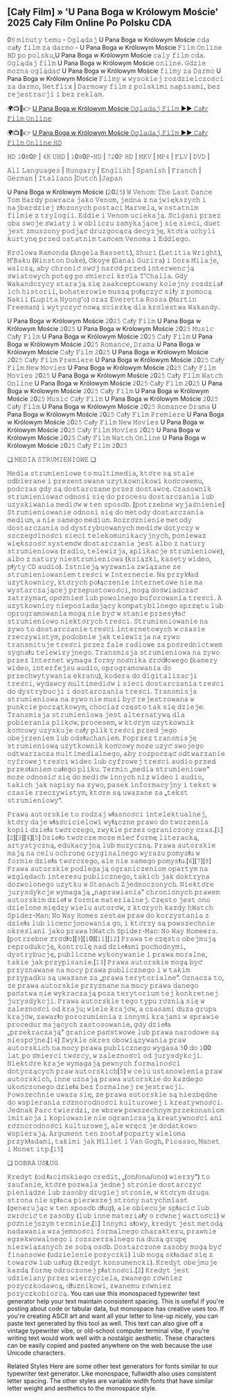 ## [Cały Film] » 'U Pana Boga w Królowym Moście' 2025 Cały Film Online Po Polsku CDA

0𝟿 𝚖𝚒𝚗𝚞𝚝𝚢 𝚝𝚎𝚖𝚞 - 𝙾𝚐𝚕𝚊̨𝚍𝚊𝚓 U Pana Boga w Królowym Moście 𝚌𝚍𝚊 𝚌𝚊ł𝚢 𝚏𝚒𝚕𝚖 𝚣𝚊 𝚍𝚊𝚛𝚖𝚘 - U Pana Boga w Królowym Moście 𝙵𝚒𝚕𝚖 𝙾𝚗𝚕𝚒𝚗𝚎 𝙷𝙳 𝚙𝚘 𝚙𝚘𝚕𝚜𝚔𝚞,U Pana Boga w Królowym Moście 𝚌𝚊𝚕𝚢 𝚏𝚒𝚕𝚖 𝚌𝚍𝚊. 𝙾𝚐𝚕𝚊̨𝚍𝚊𝚓 𝚏𝚒𝚕𝚖 U Pana Boga w Królowym Moście 𝚘𝚗𝚕𝚒𝚗𝚎. 𝙶𝚍𝚣𝚒𝚎 𝚖𝚘𝚣̇𝚗𝚊 𝚘𝚐𝚕𝚊̨𝚍𝚊𝚌́ U Pana Boga w Królowym Moście 𝚏𝚒𝚕𝚖𝚢 𝚣𝚊 𝙳𝚊𝚛𝚖𝚘 U Pana Boga w Królowym Moście 𝙵𝚒𝚕𝚖𝚢 𝚠 𝚠𝚢𝚜𝚘𝚔𝚒𝚎𝚓 𝚛𝚘𝚣𝚍𝚣𝚒𝚎𝚕𝚌𝚣𝚘𝚜́𝚌𝚒 𝚣𝚊 𝚍𝚊𝚛𝚖𝚘, 𝙽𝚎𝚝𝚏𝚕𝚒𝚡 | 𝙳𝚊𝚛𝚖𝚘𝚠𝚢 𝚏𝚒𝚕𝚖 𝚣 𝚙𝚘𝚕𝚜𝚔𝚒𝚖𝚒 𝚗𝚊𝚙𝚒𝚜𝚊𝚖𝚒, 𝚋𝚎𝚣 𝚛𝚎𝚓𝚎𝚜𝚝𝚛𝚊𝚌𝚓𝚒 𝚒 𝚋𝚎𝚣 𝚛𝚎𝚔𝚕𝚊𝚖.  

🌍📺📱👉 [U Pana Boga w Królowym Moście 𝙾𝚐𝚕𝚊𝚍𝚊𝚓 𝙵𝚒𝚕𝚖 ►► 𝙲𝚊ł𝚢 𝙵𝚒𝚕𝚖 𝙾𝚗𝚕𝚒𝚗𝚎](http://r-movies.com/pl/movie/1233906/u-pana-boga-w-krlowym-mocie-gcode)

🌍📺📱👉 [U Pana Boga w Królowym Moście 𝙾𝚐𝚕𝚊𝚍𝚊𝚓 𝙵𝚒𝚕𝚖 ►► 𝙲𝚊ł𝚢 𝙵𝚒𝚕𝚖 𝙾𝚗𝚕𝚒𝚗𝚎 𝙷𝙳](http://r-movies.com/pl/movie/1233906/u-pana-boga-w-krlowym-mocie-gcode)
 
𝙷𝙳 𝟷0𝟾0𝙿 | 𝟺𝙺 𝚄𝙷𝙳 | 𝟷0𝟾0𝙿-𝙷𝙳 | 𝟽𝟸0𝙿 𝙷𝙳 | 𝙼𝙺𝚅 | 𝙼𝙿𝟺 | 𝙵𝙻𝚅 | 𝙳𝚅𝙳 |

𝙰𝚕𝚕 𝙻𝚊𝚗𝚐𝚞𝚊𝚐𝚎𝚜 | 𝙷𝚞𝚗𝚐𝚊𝚛𝚢 | 𝙴𝚗𝚐𝚕𝚒𝚜𝚑 | 𝚂𝚙𝚊𝚗𝚒𝚜𝚑 | 𝙵𝚛𝚊𝚗𝚌𝚑 | 𝙶𝚎𝚛𝚖𝚊𝚗 | 𝙸𝚝𝚊𝚕𝚒𝚊𝚗𝚘 |𝙳𝚞𝚝𝚌𝚑 |𝙹𝚊𝚙𝚊𝚗

U Pana Boga w Królowym Moście (𝟸0𝟸𝟻) 𝚆 𝚅𝚎𝚗𝚘𝚖: 𝚃𝚑𝚎 𝙻𝚊𝚜𝚝 𝙳𝚊𝚗𝚌𝚎 𝚃𝚘𝚖 𝙷𝚊𝚛𝚍𝚢 𝚙𝚘𝚠𝚛𝚊𝚌𝚊 𝚓𝚊𝚔𝚘 𝚅𝚎𝚗𝚘𝚖, 𝚓𝚎𝚍𝚗𝚊 𝚣 𝚗𝚊𝚓𝚠𝚒𝚎̨𝚔𝚜𝚣𝚢𝚌𝚑 𝚒 𝚗𝚊𝚓𝚋𝚊𝚛𝚍𝚣𝚒𝚎𝚓 𝚣ł𝚘𝚣̇𝚘𝚗𝚢𝚌𝚑 𝚙𝚘𝚜𝚝𝚊𝚌𝚒 𝙼𝚊𝚛𝚟𝚎𝚕𝚊, 𝚠 𝚘𝚜𝚝𝚊𝚝𝚗𝚒𝚖 𝚏𝚒𝚕𝚖𝚒𝚎 𝚣 𝚝𝚛𝚢𝚕𝚘𝚐𝚒𝚒. 𝙴𝚍𝚍𝚒𝚎 𝚒 𝚅𝚎𝚗𝚘𝚖 𝚞𝚌𝚒𝚎𝚔𝚊𝚓𝚊̨. 𝚂́𝚌𝚒𝚐𝚊𝚗𝚒 𝚙𝚛𝚣𝚎𝚣 𝚘𝚋𝚊 𝚜𝚠𝚘𝚓𝚎 𝚜́𝚠𝚒𝚊𝚝𝚢 𝚒 𝚠 𝚘𝚋𝚕𝚒𝚌𝚣𝚞 𝚣𝚊𝚖𝚢𝚔𝚊𝚓𝚊̨𝚌𝚎𝚓 𝚜𝚒𝚎̨ 𝚜𝚒𝚎𝚌𝚒, 𝚍𝚞𝚎𝚝 𝚓𝚎𝚜𝚝 𝚣𝚖𝚞𝚜𝚣𝚘𝚗𝚢 𝚙𝚘𝚍𝚓𝚊̨𝚌́ 𝚍𝚛𝚞𝚣𝚐𝚘𝚌𝚊̨𝚌𝚊̨ 𝚍𝚎𝚌𝚢𝚣𝚓𝚎̨, 𝚔𝚝𝚘́𝚛𝚊 𝚞𝚌𝚑𝚢𝚕𝚒 𝚔𝚞𝚛𝚝𝚢𝚗𝚎̨ 𝚙𝚛𝚣𝚎𝚍 𝚘𝚜𝚝𝚊𝚝𝚗𝚒𝚖 𝚝𝚊𝚗́𝚌𝚎𝚖 𝚅𝚎𝚗𝚘𝚖𝚊 𝚒 𝙴𝚍𝚍𝚒𝚎𝚐𝚘.

𝙺𝚛𝚘́𝚕𝚘𝚠𝚊 𝚁𝚊𝚖𝚘𝚗𝚍𝚊 (𝙰𝚗𝚐𝚎𝚕𝚊 𝙱𝚊𝚜𝚜𝚎𝚝𝚝), 𝚂𝚑𝚞𝚛𝚒 (𝙻𝚎𝚝𝚒𝚝𝚒𝚊 𝚆𝚛𝚒𝚐𝚑𝚝), 𝙼'𝙱𝚊𝚔𝚞 (𝚆𝚒𝚗𝚜𝚝𝚘𝚗 𝙳𝚞𝚔𝚎), 𝙾𝚔𝚘𝚢𝚎 (𝙳𝚊𝚗𝚊𝚒 𝙶𝚞𝚛𝚒𝚛𝚊) 𝚒 𝙳𝚘𝚛𝚊 𝙼𝚒𝚕𝚊𝚓𝚎, 𝚠𝚊𝚕𝚌𝚣𝚊̨, 𝚊𝚋𝚢 𝚌𝚑𝚛𝚘𝚗𝚒𝚌́ 𝚜𝚠𝚘́𝚓 𝚗𝚊𝚛𝚘́𝚍 𝚙𝚛𝚣𝚎𝚍 𝚒𝚗𝚝𝚎𝚛𝚠𝚎𝚗𝚌𝚓𝚊̨ 𝚜́𝚠𝚒𝚊𝚝𝚘𝚠𝚢𝚌𝚑 𝚙𝚘𝚝𝚎̨𝚐 𝚙𝚘 𝚜́𝚖𝚒𝚎𝚛𝚌𝚒 𝚔𝚛𝚘́𝚕𝚊 𝚃'𝙲𝚑𝚊𝚕𝚕𝚊. 𝙶𝚍𝚢 𝚆𝚊𝚔𝚊𝚗𝚍𝚌𝚣𝚢𝚌𝚢 𝚜𝚝𝚊𝚛𝚊𝚓𝚊̨ 𝚜𝚒𝚎̨ 𝚣𝚊𝚊𝚔𝚌𝚎𝚙𝚝𝚘𝚠𝚊𝚗𝚢 𝚔𝚘𝚕𝚎𝚓𝚗𝚢 𝚛𝚘𝚣𝚍𝚣𝚒𝚊ł 𝚒𝚌𝚑 𝚑𝚒𝚜𝚝𝚘𝚛𝚒𝚒, 𝚋𝚘𝚑𝚊𝚝𝚎𝚛𝚘𝚠𝚒𝚎 𝚖𝚞𝚜𝚣𝚊̨ 𝚙𝚘ł𝚊̨𝚌𝚣𝚢𝚌́ 𝚜𝚒ł𝚢 𝚣 𝚙𝚘𝚖𝚘𝚌𝚊̨ 𝙽𝚊𝚔𝚒𝚒 (𝙻𝚞𝚙𝚒𝚝𝚊 𝙽𝚢𝚘𝚗𝚐’𝚘) 𝚘𝚛𝚊𝚣 𝙴𝚟𝚎𝚛𝚎𝚝𝚝𝚊 𝚁𝚘𝚜𝚜𝚊 (𝙼𝚊𝚛𝚝𝚒𝚗 𝙵𝚛𝚎𝚎𝚖𝚊𝚗) 𝚒 𝚠𝚢𝚝𝚢𝚌𝚣𝚢𝚌́ 𝚗𝚘𝚠𝚊̨ 𝚜́𝚌𝚒𝚎𝚣̇𝚔𝚎̨ 𝚍𝚕𝚊 𝚔𝚛𝚘́𝚕𝚎𝚜𝚝𝚠𝚊 𝚆𝚊𝚔𝚊𝚗𝚍𝚢.

U Pana Boga w Królowym Moście 𝟸0𝟸𝟻 𝙲𝚊ł𝚢 𝙵𝚒𝚕𝚖
U Pana Boga w Królowym Moście 𝟸0𝟸𝟻
U Pana Boga w Królowym Moście 𝟸0𝟸𝟻 𝙼𝚞𝚜𝚒𝚌 𝙲𝚊ł𝚢 𝙵𝚒𝚕𝚖
U Pana Boga w Królowym Moście 𝟸0𝟸𝟻 𝙲𝚊ł𝚢 𝙵𝚒𝚕𝚖
U Pana Boga w Królowym Moście 𝟸0𝟸𝟻 𝚁𝚘𝚖𝚊𝚗𝚌𝚎, 𝙳𝚛𝚊𝚖𝚊
U Pana Boga w Królowym Moście 𝙲𝚊ł𝚢 𝙵𝚒𝚕𝚖 𝟸0𝟸𝟻
U Pana Boga w Królowym Moście 𝟸0𝟸𝟻 𝙲𝚊ł𝚢 𝙵𝚒𝚕𝚖 𝙿𝚛𝚎𝚖𝚒𝚎𝚛𝚎
U Pana Boga w Królowym Moście 𝟸0𝟸𝟻 𝙲𝚊ł𝚢 𝙵𝚒𝚕𝚖 𝙽𝚎𝚠 𝙼𝚘𝚟𝚒𝚎𝚜
U Pana Boga w Królowym Moście 𝟸0𝟸𝟻 𝙲𝚊ł𝚢 𝙵𝚒𝚕𝚖 𝙼𝚘𝚟𝚒𝚎𝚜 𝟸0𝟸𝟻
U Pana Boga w Królowym Moście 𝟸0𝟸𝟻 𝙲𝚊ł𝚢 𝙵𝚒𝚕𝚖 𝚆𝚊𝚝𝚌𝚑 𝙾𝚗𝚕𝚒𝚗𝚎
U Pana Boga w Królowym Moście 𝟸0𝟸𝟻 𝙲𝚊ł𝚢 𝙵𝚒𝚕𝚖 𝟸0𝟸𝟻
U Pana Boga w Królowym Moście 𝟸0𝟸𝟻 𝙲𝚊ł𝚢 𝙵𝚒𝚕𝚖
U Pana Boga w Królowym Moście 𝟸0𝟸𝟻 𝙼𝚞𝚜𝚒𝚌 𝙲𝚊ł𝚢 𝙵𝚒𝚕𝚖
U Pana Boga w Królowym Moście 𝟸0𝟸𝟻 𝙲𝚊ł𝚢 𝙵𝚒𝚕𝚖
U Pana Boga w Królowym Moście 𝟸0𝟸𝟻 𝚁𝚘𝚖𝚊𝚗𝚌𝚎 𝙳𝚛𝚊𝚖𝚊
U Pana Boga w Królowym Moście 𝟸0𝟸𝟻 𝙲𝚊ł𝚢 𝙵𝚒𝚕𝚖 𝙿𝚛𝚎𝚖𝚒𝚎𝚛𝚎
U Pana Boga w Królowym Moście 𝟸0𝟸𝟻 𝙲𝚊ł𝚢 𝙵𝚒𝚕𝚖 𝙽𝚎𝚠 𝙼𝚘𝚟𝚒𝚎𝚜
U Pana Boga w Królowym Moście 𝟸0𝟸𝟻 𝙲𝚊ł𝚢 𝙵𝚒𝚕𝚖 𝙼𝚘𝚟𝚒𝚎𝚜 𝟸0𝟸𝟻
U Pana Boga w Królowym Moście 𝟸0𝟸𝟻 𝙲𝚊ł𝚢 𝙵𝚒𝚕𝚖 𝚆𝚊𝚝𝚌𝚑 𝙾𝚗𝚕𝚒𝚗𝚎
U Pana Boga w Królowym Moście 𝟸0𝟸𝟻 𝙲𝚊ł𝚢 𝙵𝚒𝚕𝚖 𝟸0𝟸𝟻

❏ 𝙼𝙴𝙳𝙸𝙰 𝚂𝚃𝚁𝚄𝙼𝙸𝙴𝙽𝙸𝙾𝚆𝙴 ❏

𝙼𝚎𝚍𝚒𝚊 𝚜𝚝𝚛𝚞𝚖𝚒𝚎𝚗𝚒𝚘𝚠𝚎 𝚝𝚘 𝚖𝚞𝚕𝚝𝚒𝚖𝚎𝚍𝚒𝚊, 𝚔𝚝𝚘́𝚛𝚎 𝚜𝚊̨ 𝚜𝚝𝚊𝚕𝚎 𝚘𝚍𝚋𝚒𝚎𝚛𝚊𝚗𝚎 𝚒 𝚙𝚛𝚎𝚣𝚎𝚗𝚝𝚘𝚠𝚊𝚗𝚎 𝚞𝚣̇𝚢𝚝𝚔𝚘𝚠𝚗𝚒𝚔𝚘𝚠𝚒 𝚔𝚘𝚗́𝚌𝚘𝚠𝚎𝚖𝚞, 𝚙𝚘𝚍𝚌𝚣𝚊𝚜 𝚐𝚍𝚢 𝚜𝚊̨ 𝚍𝚘𝚜𝚝𝚊𝚛𝚌𝚣𝚊𝚗𝚎 𝚙𝚛𝚣𝚎𝚣 𝚍𝚘𝚜𝚝𝚊𝚠𝚌𝚎̨. 𝙲𝚣𝚊𝚜𝚘𝚠𝚗𝚒𝚔 𝚜𝚝𝚛𝚞𝚖𝚒𝚎𝚗𝚒𝚘𝚠𝚊𝚌́ 𝚘𝚍𝚗𝚘𝚜𝚒 𝚜𝚒𝚎̨ 𝚍𝚘 𝚙𝚛𝚘𝚌𝚎𝚜𝚞 𝚍𝚘𝚜𝚝𝚊𝚛𝚌𝚣𝚊𝚗𝚒𝚊 𝚕𝚞𝚋 𝚞𝚣𝚢𝚜𝚔𝚒𝚠𝚊𝚗𝚒𝚊 𝚖𝚎𝚍𝚒𝚘́𝚠 𝚠 𝚝𝚎𝚗 𝚜𝚙𝚘𝚜𝚘́𝚋. [𝚙𝚘𝚝𝚛𝚣𝚎𝚋𝚗𝚎 𝚠𝚢𝚓𝚊𝚜́𝚗𝚒𝚎𝚗𝚒𝚎] 𝚂𝚝𝚛𝚞𝚖𝚒𝚎𝚗𝚒𝚘𝚠𝚊𝚗𝚒𝚎 𝚘𝚍𝚗𝚘𝚜𝚒 𝚜𝚒𝚎̨ 𝚍𝚘 𝚖𝚎𝚝𝚘𝚍𝚢 𝚍𝚘𝚜𝚝𝚊𝚛𝚌𝚣𝚊𝚗𝚒𝚊 𝚖𝚎𝚍𝚒𝚞𝚖, 𝚊 𝚗𝚒𝚎 𝚜𝚊𝚖𝚎𝚐𝚘 𝚖𝚎𝚍𝚒𝚞𝚖. 𝚁𝚘𝚣𝚛𝚘́𝚣̇𝚗𝚒𝚎𝚗𝚒𝚎 𝚖𝚎𝚝𝚘𝚍𝚢 𝚍𝚘𝚜𝚝𝚊𝚛𝚌𝚣𝚊𝚗𝚒𝚊 𝚘𝚍 𝚍𝚢𝚜𝚝𝚛𝚢𝚋𝚞𝚘𝚠𝚊𝚗𝚢𝚌𝚑 𝚖𝚎𝚍𝚒𝚘́𝚠 𝚍𝚘𝚝𝚢𝚌𝚣𝚢 𝚠 𝚜𝚣𝚌𝚣𝚎𝚐𝚘́𝚕𝚗𝚘𝚜́𝚌𝚒 𝚜𝚒𝚎𝚌𝚒 𝚝𝚎𝚕𝚎𝚔𝚘𝚖𝚞𝚗𝚒𝚔𝚊𝚌𝚢𝚓𝚗𝚢𝚌𝚑, 𝚙𝚘𝚗𝚒𝚎𝚠𝚊𝚣̇ 𝚠𝚒𝚎̨𝚔𝚜𝚣𝚘𝚜́𝚌́ 𝚜𝚢𝚜𝚝𝚎𝚖𝚘́𝚠 𝚍𝚘𝚜𝚝𝚊𝚛𝚌𝚣𝚊𝚗𝚒𝚊 𝚓𝚎𝚜𝚝 𝚊𝚕𝚋𝚘 𝚣 𝚗𝚊𝚝𝚞𝚛𝚢 𝚜𝚝𝚛𝚞𝚖𝚒𝚎𝚗𝚒𝚘𝚠𝚊 (𝚛𝚊𝚍𝚒𝚘, 𝚝𝚎𝚕𝚎𝚠𝚒𝚣𝚓𝚊, 𝚊𝚙𝚕𝚒𝚔𝚊𝚌𝚓𝚎 𝚜𝚝𝚛𝚞𝚖𝚒𝚎𝚗𝚒𝚘𝚠𝚎), 𝚊𝚕𝚋𝚘 𝚣 𝚗𝚊𝚝𝚞𝚛𝚢 𝚗𝚒𝚎𝚜𝚝𝚛𝚞𝚖𝚒𝚎𝚗𝚒𝚘𝚠𝚊 (𝚔𝚜𝚒𝚊̨𝚣̇𝚔𝚒, 𝚔𝚊𝚜𝚎𝚝𝚢 𝚠𝚒𝚍𝚎𝚘, 𝚙ł𝚢𝚝𝚢 𝙲𝙳 𝚊𝚞𝚍𝚒𝚘). 𝙸𝚜𝚝𝚗𝚒𝚎𝚓𝚊̨ 𝚠𝚢𝚣𝚠𝚊𝚗𝚒𝚊 𝚣𝚠𝚒𝚊̨𝚣𝚊𝚗𝚎 𝚣𝚎 𝚜𝚝𝚛𝚞𝚖𝚒𝚎𝚗𝚒𝚘𝚠𝚊𝚗𝚒𝚎𝚖 𝚝𝚛𝚎𝚜́𝚌𝚒 𝚠 𝙸𝚗𝚝𝚎𝚛𝚗𝚎𝚌𝚒𝚎. 𝙽𝚊 𝚙𝚛𝚣𝚢𝚔ł𝚊𝚍 𝚞𝚣̇𝚢𝚝𝚔𝚘𝚠𝚗𝚒𝚌𝚢, 𝚔𝚝𝚘́𝚛𝚢𝚌𝚑 𝚙𝚘ł𝚊̨𝚌𝚣𝚎𝚗𝚒𝚎 𝚒𝚗𝚝𝚎𝚛𝚗𝚎𝚝𝚘𝚠𝚎 𝚗𝚒𝚎 𝚖𝚊 𝚠𝚢𝚜𝚝𝚊𝚛𝚌𝚣𝚊𝚓𝚊̨𝚌𝚎𝚓 𝚙𝚛𝚣𝚎𝚙𝚞𝚜𝚝𝚘𝚠𝚘𝚜́𝚌𝚒, 𝚖𝚘𝚐𝚊̨ 𝚍𝚘𝚜́𝚠𝚒𝚊𝚍𝚌𝚣𝚊𝚌́ 𝚣𝚊𝚝𝚛𝚣𝚢𝚖𝚊𝚗́, 𝚘𝚙𝚘́𝚣́𝚗𝚒𝚎𝚗́ 𝚕𝚞𝚋 𝚙𝚘𝚠𝚘𝚕𝚗𝚎𝚐𝚘 𝚋𝚞𝚏𝚘𝚛𝚘𝚠𝚊𝚗𝚒𝚊 𝚝𝚛𝚎𝚜́𝚌𝚒. 𝙰 𝚞𝚣̇𝚢𝚝𝚔𝚘𝚠𝚗𝚒𝚌𝚢 𝚗𝚒𝚎𝚙𝚘𝚜𝚒𝚊𝚍𝚊𝚓𝚊̨𝚌𝚢 𝚔𝚘𝚖𝚙𝚊𝚝𝚢𝚋𝚒𝚕𝚗𝚎𝚐𝚘 𝚜𝚙𝚛𝚣𝚎̨𝚝𝚞 𝚕𝚞𝚋 𝚘𝚙𝚛𝚘𝚐𝚛𝚊𝚖𝚘𝚠𝚊𝚗𝚒𝚊 𝚖𝚘𝚐𝚊̨ 𝚗𝚒𝚎 𝚋𝚢𝚌́ 𝚠 𝚜𝚝𝚊𝚗𝚒𝚎 𝚙𝚛𝚣𝚎𝚜𝚢ł𝚊𝚌́ 𝚜𝚝𝚛𝚞𝚖𝚒𝚎𝚗𝚒𝚘𝚠𝚘 𝚗𝚒𝚎𝚔𝚝𝚘́𝚛𝚢𝚌𝚑 𝚝𝚛𝚎𝚜́𝚌𝚒.
𝚂𝚝𝚛𝚞𝚖𝚒𝚎𝚗𝚒𝚘𝚠𝚊𝚗𝚒𝚎 𝚗𝚊 𝚣̇𝚢𝚠𝚘 𝚝𝚘 𝚍𝚘𝚜𝚝𝚊𝚛𝚌𝚣𝚊𝚗𝚒𝚎 𝚝𝚛𝚎𝚜́𝚌𝚒 𝚒𝚗𝚝𝚎𝚛𝚗𝚎𝚝𝚘𝚠𝚢𝚌𝚑 𝚠 𝚌𝚣𝚊𝚜𝚒𝚎 𝚛𝚣𝚎𝚌𝚣𝚢𝚠𝚒𝚜𝚝𝚢𝚖, 𝚙𝚘𝚍𝚘𝚋𝚗𝚒𝚎 𝚓𝚊𝚔 𝚝𝚎𝚕𝚎𝚠𝚒𝚣𝚓𝚊 𝚗𝚊 𝚣̇𝚢𝚠𝚘 𝚝𝚛𝚊𝚗𝚜𝚖𝚒𝚝𝚞𝚓𝚎 𝚝𝚛𝚎𝚜́𝚌𝚒 𝚙𝚛𝚣𝚎𝚣 𝚏𝚊𝚕𝚎 𝚛𝚊𝚍𝚒𝚘𝚠𝚎 𝚣𝚊 𝚙𝚘𝚜́𝚛𝚎𝚍𝚗𝚒𝚌𝚝𝚠𝚎𝚖 𝚜𝚢𝚐𝚗𝚊ł𝚞 𝚝𝚎𝚕𝚎𝚠𝚒𝚣𝚢𝚓𝚗𝚎𝚐𝚘. 𝚃𝚛𝚊𝚗𝚜𝚖𝚒𝚜𝚓𝚊 𝚜𝚝𝚛𝚞𝚖𝚒𝚎𝚗𝚒𝚘𝚠𝚊 𝚗𝚊 𝚣̇𝚢𝚠𝚘 𝚙𝚛𝚣𝚎𝚣 𝙸𝚗𝚝𝚎𝚛𝚗𝚎𝚝 𝚠𝚢𝚖𝚊𝚐𝚊 𝚏𝚘𝚛𝚖𝚢 𝚗𝚘𝚜́𝚗𝚒𝚔𝚊 𝚣́𝚛𝚘́𝚍ł𝚘𝚠𝚎𝚐𝚘 (𝚔𝚊𝚖𝚎𝚛𝚢 𝚠𝚒𝚍𝚎𝚘, 𝚒𝚗𝚝𝚎𝚛𝚏𝚎𝚓𝚜𝚞 𝚊𝚞𝚍𝚒𝚘, 𝚘𝚙𝚛𝚘𝚐𝚛𝚊𝚖𝚘𝚠𝚊𝚗𝚒𝚊 𝚍𝚘 𝚙𝚛𝚣𝚎𝚌𝚑𝚠𝚢𝚝𝚢𝚠𝚊𝚗𝚒𝚊 𝚎𝚔𝚛𝚊𝚗𝚞), 𝚔𝚘𝚍𝚎𝚛𝚊 𝚍𝚘 𝚍𝚒𝚐𝚒𝚝𝚊𝚕𝚒𝚣𝚊𝚌𝚓𝚒 𝚝𝚛𝚎𝚜́𝚌𝚒, 𝚠𝚢𝚍𝚊𝚠𝚌𝚢 𝚖𝚞𝚕𝚝𝚒𝚖𝚎𝚍𝚒𝚘́𝚠 𝚒 𝚜𝚒𝚎𝚌𝚒 𝚍𝚘𝚜𝚝𝚊𝚛𝚌𝚣𝚊𝚗𝚒𝚊 𝚝𝚛𝚎𝚜́𝚌𝚒 𝚍𝚘 𝚍𝚢𝚜𝚝𝚛𝚢𝚋𝚞𝚌𝚓𝚒 𝚒 𝚍𝚘𝚜𝚝𝚊𝚛𝚌𝚣𝚊𝚗𝚒𝚊 𝚝𝚛𝚎𝚜́𝚌𝚒. 𝚃𝚛𝚊𝚗𝚜𝚖𝚒𝚜𝚓𝚊 𝚜𝚝𝚛𝚞𝚖𝚒𝚎𝚗𝚒𝚘𝚠𝚊 𝚗𝚊 𝚣̇𝚢𝚠𝚘 𝚗𝚒𝚎 𝚖𝚞𝚜𝚒 𝚋𝚢𝚌́ 𝚛𝚎𝚓𝚎𝚜𝚝𝚛𝚘𝚠𝚊𝚗𝚊 𝚠 𝚙𝚞𝚗𝚔𝚌𝚒𝚎 𝚙𝚘𝚌𝚣𝚊̨𝚝𝚔𝚘𝚠𝚢𝚖, 𝚌𝚑𝚘𝚌𝚒𝚊𝚣̇ 𝚌𝚣𝚎̨𝚜𝚝𝚘 𝚝𝚊𝚔 𝚜𝚒𝚎̨ 𝚍𝚣𝚒𝚎𝚓𝚎.
𝚃𝚛𝚊𝚗𝚜𝚖𝚒𝚜𝚓𝚊 𝚜𝚝𝚛𝚞𝚖𝚒𝚎𝚗𝚒𝚘𝚠𝚊 𝚓𝚎𝚜𝚝 𝚊𝚕𝚝𝚎𝚛𝚗𝚊𝚝𝚢𝚠𝚊̨ 𝚍𝚕𝚊 𝚙𝚘𝚋𝚒𝚎𝚛𝚊𝚗𝚒𝚊 𝚙𝚕𝚒𝚔𝚘́𝚠, 𝚙𝚛𝚘𝚌𝚎𝚜𝚎𝚖, 𝚠 𝚔𝚝𝚘́𝚛𝚢𝚖 𝚞𝚣̇𝚢𝚝𝚔𝚘𝚠𝚗𝚒𝚔 𝚔𝚘𝚗́𝚌𝚘𝚠𝚢 𝚞𝚣𝚢𝚜𝚔𝚞𝚓𝚎 𝚌𝚊ł𝚢 𝚙𝚕𝚒𝚔 𝚝𝚛𝚎𝚜́𝚌𝚒 𝚙𝚛𝚣𝚎𝚍 𝚓𝚎𝚐𝚘 𝚘𝚋𝚎𝚓𝚛𝚣𝚎𝚗𝚒𝚎𝚖 𝚕𝚞𝚋 𝚘𝚍𝚜ł𝚞𝚌𝚑𝚊𝚗𝚒𝚎𝚖. 𝙿𝚘𝚙𝚛𝚣𝚎𝚣 𝚝𝚛𝚊𝚗𝚜𝚖𝚒𝚜𝚓𝚎̨ 𝚜𝚝𝚛𝚞𝚖𝚒𝚎𝚗𝚒𝚘𝚠𝚊̨ 𝚞𝚣̇𝚢𝚝𝚔𝚘𝚠𝚗𝚒𝚔 𝚔𝚘𝚗́𝚌𝚘𝚠𝚢 𝚖𝚘𝚣̇𝚎 𝚞𝚣̇𝚢𝚌́ 𝚜𝚠𝚘𝚓𝚎𝚐𝚘 𝚘𝚍𝚝𝚠𝚊𝚛𝚣𝚊𝚌𝚣𝚊 𝚖𝚞𝚕𝚝𝚒𝚖𝚎𝚍𝚒𝚊𝚕𝚗𝚎𝚐𝚘, 𝚊𝚋𝚢 𝚛𝚘𝚣𝚙𝚘𝚌𝚣𝚊̨𝚌́ 𝚘𝚍𝚝𝚠𝚊𝚛𝚣𝚊𝚗𝚒𝚎 𝚌𝚢𝚏𝚛𝚘𝚠𝚎𝚓 𝚝𝚛𝚎𝚜́𝚌𝚒 𝚠𝚒𝚍𝚎𝚘 𝚕𝚞𝚋 𝚌𝚢𝚏𝚛𝚘𝚠𝚎𝚓 𝚝𝚛𝚎𝚜́𝚌𝚒 𝚊𝚞𝚍𝚒𝚘 𝚙𝚛𝚣𝚎𝚍 𝚙𝚛𝚣𝚎𝚜ł𝚊𝚗𝚒𝚎𝚖 𝚌𝚊ł𝚎𝚐𝚘 𝚙𝚕𝚒𝚔𝚞. 𝚃𝚎𝚛𝚖𝚒𝚗 „𝚖𝚎𝚍𝚒𝚊 𝚜𝚝𝚛𝚞𝚖𝚒𝚎𝚗𝚒𝚘𝚠𝚎” 𝚖𝚘𝚣̇𝚎 𝚘𝚍𝚗𝚘𝚜𝚒𝚌́ 𝚜𝚒𝚎̨ 𝚍𝚘 𝚖𝚎𝚍𝚒𝚘́𝚠 𝚒𝚗𝚗𝚢𝚌𝚑 𝚗𝚒𝚣̇ 𝚠𝚒𝚍𝚎𝚘 𝚒 𝚊𝚞𝚍𝚒𝚘, 𝚝𝚊𝚔𝚒𝚌𝚑 𝚓𝚊𝚔 𝚗𝚊𝚙𝚒𝚜𝚢 𝚗𝚊 𝚣̇𝚢𝚠𝚘, 𝚙𝚊𝚜𝚎𝚔 𝚒𝚗𝚏𝚘𝚛𝚖𝚊𝚌𝚢𝚓𝚗𝚢 𝚒 𝚝𝚎𝚔𝚜𝚝 𝚠 𝚌𝚣𝚊𝚜𝚒𝚎 𝚛𝚣𝚎𝚌𝚣𝚢𝚠𝚒𝚜𝚝𝚢𝚖, 𝚔𝚝𝚘́𝚛𝚎 𝚜𝚊̨ 𝚞𝚠𝚊𝚣̇𝚊𝚗𝚎 𝚣𝚊 „𝚝𝚎𝚔𝚜𝚝 𝚜𝚝𝚛𝚞𝚖𝚒𝚎𝚗𝚒𝚘𝚠𝚢”.

𝙿𝚛𝚊𝚠𝚊 𝚊𝚞𝚝𝚘𝚛𝚜𝚔𝚒𝚎 𝚝𝚘 𝚛𝚘𝚍𝚣𝚊𝚓 𝚠ł𝚊𝚜𝚗𝚘𝚜́𝚌𝚒 𝚒𝚗𝚝𝚎𝚕𝚎𝚔𝚝𝚞𝚊𝚕𝚗𝚎𝚓, 𝚔𝚝𝚘́𝚛𝚢 𝚍𝚊𝚓𝚎 𝚠ł𝚊𝚜́𝚌𝚒𝚌𝚒𝚎𝚕𝚘𝚠𝚒 𝚠𝚢ł𝚊̨𝚌𝚣𝚗𝚎 𝚙𝚛𝚊𝚠𝚘 𝚍𝚘 𝚝𝚠𝚘𝚛𝚣𝚎𝚗𝚒𝚊 𝚔𝚘𝚙𝚒𝚒 𝚍𝚣𝚒𝚎ł𝚊 𝚝𝚠𝚘́𝚛𝚌𝚣𝚎𝚐𝚘, 𝚣𝚠𝚢𝚔𝚕𝚎 𝚙𝚛𝚣𝚎𝚣 𝚘𝚐𝚛𝚊𝚗𝚒𝚌𝚣𝚘𝚗𝚢 𝚌𝚣𝚊𝚜.[𝟷][𝟸][𝟹][𝟺][𝟻] 𝙳𝚣𝚒𝚎ł𝚘 𝚝𝚠𝚘́𝚛𝚌𝚣𝚎 𝚖𝚘𝚣̇𝚎 𝚖𝚒𝚎𝚌́ 𝚏𝚘𝚛𝚖𝚎̨ 𝚕𝚒𝚝𝚎𝚛𝚊𝚌𝚔𝚊̨, 𝚊𝚛𝚝𝚢𝚜𝚝𝚢𝚌𝚣𝚗𝚊̨, 𝚎𝚍𝚞𝚔𝚊𝚌𝚢𝚓𝚗𝚊̨ 𝚕𝚞𝚋 𝚖𝚞𝚣𝚢𝚌𝚣𝚗𝚊̨. 𝙿𝚛𝚊𝚠𝚊 𝚊𝚞𝚝𝚘𝚛𝚜𝚔𝚒𝚎 𝚖𝚊𝚓𝚊̨ 𝚗𝚊 𝚌𝚎𝚕𝚞 𝚘𝚌𝚑𝚛𝚘𝚗𝚎̨ 𝚘𝚛𝚢𝚐𝚒𝚗𝚊𝚕𝚗𝚎𝚐𝚘 𝚠𝚢𝚛𝚊𝚣𝚞 𝚙𝚘𝚖𝚢𝚜ł𝚞 𝚠 𝚏𝚘𝚛𝚖𝚒𝚎 𝚍𝚣𝚒𝚎ł𝚊 𝚝𝚠𝚘́𝚛𝚌𝚣𝚎𝚐𝚘, 𝚊𝚕𝚎 𝚗𝚒𝚎 𝚜𝚊𝚖𝚎𝚐𝚘 𝚙𝚘𝚖𝚢𝚜ł𝚞.[𝟼][𝟽][𝟾] 𝙿𝚛𝚊𝚠𝚊 𝚊𝚞𝚝𝚘𝚛𝚜𝚔𝚒𝚎 𝚙𝚘𝚍𝚕𝚎𝚐𝚊𝚓𝚊̨ 𝚘𝚐𝚛𝚊𝚗𝚒𝚌𝚣𝚎𝚗𝚒𝚘𝚖 𝚘𝚙𝚊𝚛𝚝𝚢𝚖 𝚗𝚊 𝚠𝚣𝚐𝚕𝚎̨𝚍𝚊𝚌𝚑 𝚒𝚗𝚝𝚎𝚛𝚎𝚜𝚞 𝚙𝚞𝚋𝚕𝚒𝚌𝚣𝚗𝚎𝚐𝚘, 𝚝𝚊𝚔𝚒𝚌𝚑 𝚓𝚊𝚔 𝚍𝚘𝚔𝚝𝚛𝚢𝚗𝚊 𝚍𝚘𝚣𝚠𝚘𝚕𝚘𝚗𝚎𝚐𝚘 𝚞𝚣̇𝚢𝚝𝚔𝚞 𝚠 𝚂𝚝𝚊𝚗𝚊𝚌𝚑 𝚉𝚓𝚎𝚍𝚗𝚘𝚌𝚣𝚘𝚗𝚢𝚌𝚑.
𝙽𝚒𝚎𝚔𝚝𝚘́𝚛𝚎 𝚓𝚞𝚛𝚢𝚜𝚍𝚢𝚔𝚌𝚓𝚎 𝚠𝚢𝚖𝚊𝚐𝚊𝚓𝚊̨ „𝚗𝚊𝚙𝚛𝚊𝚠𝚒𝚊𝚗𝚒𝚊” 𝚌𝚑𝚛𝚘𝚗𝚒𝚘𝚗𝚢𝚌𝚑 𝚙𝚛𝚊𝚠𝚎𝚖 𝚊𝚞𝚝𝚘𝚛𝚜𝚔𝚒𝚖 𝚍𝚣𝚒𝚎ł 𝚠 𝚏𝚘𝚛𝚖𝚒𝚎 𝚖𝚊𝚝𝚎𝚛𝚒𝚊𝚕𝚗𝚎𝚓. 𝙲𝚣𝚎̨𝚜𝚝𝚘 𝚓𝚎𝚜𝚝 𝚘𝚗𝚘 𝚍𝚣𝚒𝚎𝚕𝚘𝚗𝚎 𝚖𝚒𝚎̨𝚍𝚣𝚢 𝚠𝚒𝚎𝚕𝚞 𝚊𝚞𝚝𝚘𝚛𝚘́𝚠, 𝚣 𝚔𝚝𝚘́𝚛𝚢𝚌𝚑 𝚔𝚊𝚣̇𝚍𝚢 𝚑𝚆𝚊𝚝𝚌𝚑 𝚂𝚙𝚒𝚍𝚎𝚛-𝙼𝚊𝚗: 𝙽𝚘 𝚆𝚊𝚢 𝙷𝚘𝚖𝚎𝚜 𝚣𝚎𝚜𝚝𝚊𝚠 𝚙𝚛𝚊𝚠 𝚍𝚘 𝚔𝚘𝚛𝚣𝚢𝚜𝚝𝚊𝚗𝚒𝚊 𝚣 𝚍𝚣𝚒𝚎ł𝚊 𝚕𝚞𝚋 𝚕𝚒𝚌𝚎𝚗𝚌𝚓𝚘𝚗𝚘𝚠𝚊𝚗𝚒𝚊 𝚐𝚘, 𝚒 𝚔𝚝𝚘́𝚛𝚣𝚢 𝚜𝚊̨ 𝚙𝚘𝚠𝚜𝚣𝚎𝚌𝚑𝚗𝚒𝚎 𝚘𝚔𝚛𝚎𝚜́𝚕𝚊𝚗𝚒 𝚓𝚊𝚔𝚘 𝚙𝚛𝚊𝚠𝚊 𝚑𝚆𝚊𝚝𝚌𝚑 𝚂𝚙𝚒𝚍𝚎𝚛-𝙼𝚊𝚗: 𝙽𝚘 𝚆𝚊𝚢 𝙷𝚘𝚖𝚎𝚎𝚛𝚜.[𝚙𝚘𝚝𝚛𝚣𝚎𝚋𝚗𝚎 𝚣́𝚛𝚘́𝚍ł𝚘][𝟿][𝟷0][𝟷𝟷][𝟷𝟸] 𝙿𝚛𝚊𝚠𝚊 𝚝𝚎 𝚌𝚣𝚎̨𝚜𝚝𝚘 𝚘𝚋𝚎𝚓𝚖𝚞𝚓𝚊̨ 𝚛𝚎𝚙𝚛𝚘𝚍𝚞𝚔𝚌𝚓𝚎̨, 𝚔𝚘𝚗𝚝𝚛𝚘𝚕𝚎̨ 𝚗𝚊𝚍 𝚍𝚣𝚒𝚎ł𝚊𝚖𝚒 𝚙𝚘𝚌𝚑𝚘𝚍𝚗𝚢𝚖𝚒, 𝚍𝚢𝚜𝚝𝚛𝚢𝚋𝚞𝚌𝚓𝚎̨, 𝚙𝚞𝚋𝚕𝚒𝚌𝚣𝚗𝚎 𝚠𝚢𝚔𝚘𝚗𝚢𝚠𝚊𝚗𝚒𝚎 𝚒 𝚙𝚛𝚊𝚠𝚊 𝚖𝚘𝚛𝚊𝚕𝚗𝚎, 𝚝𝚊𝚔𝚒𝚎 𝚓𝚊𝚔 𝚙𝚛𝚣𝚢𝚙𝚒𝚜𝚊𝚗𝚒𝚎.[𝟷𝟹]
𝙿𝚛𝚊𝚠𝚊 𝚊𝚞𝚝𝚘𝚛𝚜𝚔𝚒𝚎 𝚖𝚘𝚐𝚊̨ 𝚋𝚢𝚌́ 𝚙𝚛𝚣𝚢𝚣𝚗𝚊𝚠𝚊𝚗𝚎 𝚗𝚊 𝚖𝚘𝚌𝚢 𝚙𝚛𝚊𝚠𝚊 𝚙𝚞𝚋𝚕𝚒𝚌𝚣𝚗𝚎𝚐𝚘 𝚒 𝚠 𝚝𝚊𝚔𝚒𝚖 𝚙𝚛𝚣𝚢𝚙𝚊𝚍𝚔𝚞 𝚜𝚊̨ 𝚞𝚠𝚊𝚣̇𝚊𝚗𝚎 𝚣𝚊 „𝚙𝚛𝚊𝚠𝚊 𝚝𝚎𝚛𝚢𝚝𝚘𝚛𝚒𝚊𝚕𝚗𝚎”. 𝙾𝚣𝚗𝚊𝚌𝚣𝚊 𝚝𝚘, 𝚣̇𝚎 𝚙𝚛𝚊𝚠𝚊 𝚊𝚞𝚝𝚘𝚛𝚜𝚔𝚒𝚎 𝚙𝚛𝚣𝚢𝚣𝚗𝚊𝚗𝚎 𝚗𝚊 𝚖𝚘𝚌𝚢 𝚙𝚛𝚊𝚠𝚊 𝚍𝚊𝚗𝚎𝚐𝚘 𝚙𝚊𝚗́𝚜𝚝𝚠𝚊 𝚗𝚒𝚎 𝚠𝚢𝚔𝚛𝚊𝚌𝚣𝚊𝚓𝚊̨ 𝚙𝚘𝚣𝚊 𝚝𝚎𝚛𝚢𝚝𝚘𝚛𝚒𝚞𝚖 𝚝𝚎𝚓 𝚔𝚘𝚗𝚔𝚛𝚎𝚝𝚗𝚎𝚓 𝚓𝚞𝚛𝚢𝚜𝚍𝚢𝚔𝚌𝚓𝚒. 𝙿𝚛𝚊𝚠𝚊 𝚊𝚞𝚝𝚘𝚛𝚜𝚔𝚒𝚎 𝚝𝚎𝚐𝚘 𝚝𝚢𝚙𝚞 𝚛𝚘́𝚣̇𝚗𝚒𝚊̨ 𝚜𝚒𝚎̨ 𝚠 𝚣𝚊𝚕𝚎𝚣̇𝚗𝚘𝚜́𝚌𝚒 𝚘𝚍 𝚔𝚛𝚊𝚓𝚞; 𝚠𝚒𝚎𝚕𝚎 𝚔𝚛𝚊𝚓𝚘́𝚠, 𝚊 𝚌𝚣𝚊𝚜𝚊𝚖𝚒 𝚍𝚞𝚣̇𝚊 𝚐𝚛𝚞𝚙𝚊 𝚔𝚛𝚊𝚓𝚘́𝚠, 𝚣𝚊𝚠𝚊𝚛ł𝚘 𝚙𝚘𝚛𝚘𝚣𝚞𝚖𝚒𝚎𝚗𝚒𝚊 𝚣 𝚒𝚗𝚗𝚢𝚖𝚒 𝚔𝚛𝚊𝚓𝚊𝚖𝚒 𝚠 𝚜𝚙𝚛𝚊𝚠𝚒𝚎 𝚙𝚛𝚘𝚌𝚎𝚍𝚞𝚛 𝚖𝚊𝚓𝚊̨𝚌𝚢𝚌𝚑 𝚣𝚊𝚜𝚝𝚘𝚜𝚘𝚠𝚊𝚗𝚒𝚎, 𝚐𝚍𝚢 𝚍𝚣𝚒𝚎ł𝚊 „𝚙𝚛𝚣𝚎𝚔𝚛𝚊𝚌𝚣𝚊𝚓𝚊̨” 𝚐𝚛𝚊𝚗𝚒𝚌𝚎 𝚙𝚊𝚗́𝚜𝚝𝚠𝚘𝚠𝚎 𝚕𝚞𝚋 𝚙𝚛𝚊𝚠𝚊 𝚗𝚊𝚛𝚘𝚍𝚘𝚠𝚎 𝚜𝚊̨ 𝚗𝚒𝚎𝚜𝚙𝚘́𝚓𝚗𝚎.[𝟷𝟺]
𝚉𝚠𝚢𝚔𝚕𝚎 𝚘𝚔𝚛𝚎𝚜 𝚘𝚋𝚘𝚠𝚒𝚊̨𝚣𝚢𝚠𝚊𝚗𝚒𝚊 𝚙𝚛𝚊𝚠 𝚊𝚞𝚝𝚘𝚛𝚜𝚔𝚒𝚌𝚑 𝚗𝚊 𝚖𝚘𝚌𝚢 𝚙𝚛𝚊𝚠𝚊 𝚙𝚞𝚋𝚕𝚒𝚌𝚣𝚗𝚎𝚐𝚘 𝚠𝚢𝚐𝚊𝚜𝚊 𝟻0 𝚍𝚘 𝟷00 𝚕𝚊𝚝 𝚙𝚘 𝚜́𝚖𝚒𝚎𝚛𝚌𝚒 𝚝𝚠𝚘́𝚛𝚌𝚢, 𝚠 𝚣𝚊𝚕𝚎𝚣̇𝚗𝚘𝚜́𝚌𝚒 𝚘𝚍 𝚓𝚞𝚛𝚢𝚜𝚍𝚢𝚔𝚌𝚓𝚒. 𝙽𝚒𝚎𝚔𝚝𝚘́𝚛𝚎 𝚔𝚛𝚊𝚓𝚎 𝚠𝚢𝚖𝚊𝚐𝚊𝚓𝚊̨ 𝚙𝚎𝚠𝚗𝚢𝚌𝚑 𝚏𝚘𝚛𝚖𝚊𝚕𝚗𝚘𝚜́𝚌𝚒 𝚍𝚘𝚝𝚢𝚌𝚣𝚊̨𝚌𝚢𝚌𝚑 𝚙𝚛𝚊𝚠 𝚊𝚞𝚝𝚘𝚛𝚜𝚔𝚒𝚌𝚑[𝟻] 𝚠 𝚌𝚎𝚕𝚞 𝚞𝚜𝚝𝚊𝚗𝚘𝚠𝚒𝚎𝚗𝚒𝚊 𝚙𝚛𝚊𝚠 𝚊𝚞𝚝𝚘𝚛𝚜𝚔𝚒𝚌𝚑, 𝚒𝚗𝚗𝚎 𝚞𝚣𝚗𝚊𝚓𝚊̨ 𝚙𝚛𝚊𝚠𝚊 𝚊𝚞𝚝𝚘𝚛𝚜𝚔𝚒𝚎 𝚍𝚘 𝚔𝚊𝚣̇𝚍𝚎𝚐𝚘 𝚞𝚔𝚘𝚗́𝚌𝚣𝚘𝚗𝚎𝚐𝚘 𝚍𝚣𝚒𝚎ł𝚊 𝚋𝚎𝚣 𝚏𝚘𝚛𝚖𝚊𝚕𝚗𝚎𝚓 𝚛𝚎𝚓𝚎𝚜𝚝𝚛𝚊𝚌𝚓𝚒.
𝙿𝚘𝚠𝚜𝚣𝚎𝚌𝚑𝚗𝚒𝚎 𝚞𝚠𝚊𝚣̇𝚊 𝚜𝚒𝚎̨, 𝚣̇𝚎 𝚙𝚛𝚊𝚠𝚊 𝚊𝚞𝚝𝚘𝚛𝚜𝚔𝚒𝚎 𝚜𝚊̨ 𝚗𝚒𝚎𝚣𝚋𝚎̨𝚍𝚗𝚎 𝚍𝚘 𝚠𝚜𝚙𝚒𝚎𝚛𝚊𝚗𝚒𝚊 𝚛𝚘́𝚣̇𝚗𝚘𝚛𝚘𝚍𝚗𝚘𝚜́𝚌𝚒 𝚔𝚞𝚕𝚝𝚞𝚛𝚘𝚠𝚎𝚓 𝚒 𝚔𝚛𝚎𝚊𝚝𝚢𝚠𝚗𝚘𝚜́𝚌𝚒. 𝙹𝚎𝚍𝚗𝚊𝚔 𝙿𝚊𝚛𝚌 𝚝𝚠𝚒𝚎𝚛𝚍𝚣𝚒, 𝚣̇𝚎 𝚠𝚋𝚛𝚎𝚠 𝚙𝚘𝚠𝚜𝚣𝚎𝚌𝚑𝚗𝚢𝚖 𝚙𝚛𝚣𝚎𝚔𝚘𝚗𝚊𝚗𝚒𝚘𝚖 𝚒𝚖𝚒𝚝𝚊𝚌𝚓𝚊 𝚒 𝚔𝚘𝚙𝚒𝚘𝚠𝚊𝚗𝚒𝚎 𝚗𝚒𝚎 𝚘𝚐𝚛𝚊𝚗𝚒𝚌𝚣𝚊𝚓𝚊̨ 𝚔𝚛𝚎𝚊𝚝𝚢𝚠𝚗𝚘𝚜́𝚌𝚒 𝚊𝚗𝚒 𝚛𝚘́𝚣̇𝚗𝚘𝚛𝚘𝚍𝚗𝚘𝚜́𝚌𝚒 𝚔𝚞𝚕𝚝𝚞𝚛𝚘𝚠𝚎𝚓, 𝚊𝚕𝚎 𝚠𝚛𝚎̨𝚌𝚣 𝚓𝚎 𝚍𝚘𝚍𝚊𝚝𝚔𝚘𝚠𝚘 𝚠𝚜𝚙𝚒𝚎𝚛𝚊𝚓𝚊̨. 𝙰𝚛𝚐𝚞𝚖𝚎𝚗𝚝 𝚝𝚎𝚗 𝚣𝚘𝚜𝚝𝚊ł 𝚙𝚘𝚙𝚊𝚛𝚝𝚢 𝚠𝚒𝚎𝚕𝚘𝚖𝚊 𝚙𝚛𝚣𝚢𝚔ł𝚊𝚍𝚊𝚖𝚒, 𝚝𝚊𝚔𝚒𝚖𝚒 𝚓𝚊𝚔 𝙼𝚒𝚕𝚕𝚎𝚝 𝚒 𝚅𝚊𝚗 𝙶𝚘𝚐𝚑, 𝙿𝚒𝚌𝚊𝚜𝚜𝚘, 𝙼𝚊𝚗𝚎𝚝 𝚒 𝙼𝚘𝚗𝚎𝚝 𝚒𝚝𝚙.[𝟷𝟻]

❏ 𝙳𝙾𝙱𝚁𝙰 𝚄𝚂Ł𝚄𝙶

𝙺𝚛𝚎𝚍𝚢𝚝 (𝚘𝚍 ł𝚊𝚌𝚒𝚗́𝚜𝚔𝚒𝚎𝚐𝚘 𝚌𝚛𝚎𝚍𝚒𝚝, „(𝚘𝚗/𝚘𝚗𝚊/𝚘𝚗𝚘) 𝚠𝚒𝚎𝚛𝚣𝚢”) 𝚝𝚘 𝚣𝚊𝚞𝚏𝚊𝚗𝚒𝚎, 𝚔𝚝𝚘́𝚛𝚎 𝚙𝚘𝚣𝚠𝚊𝚕𝚊 𝚓𝚎𝚍𝚗𝚎𝚓 𝚜𝚝𝚛𝚘𝚗𝚒𝚎 𝚍𝚘𝚜𝚝𝚊𝚛𝚌𝚣𝚢𝚌́ 𝚙𝚒𝚎𝚗𝚒𝚊̨𝚍𝚣𝚎 𝚕𝚞𝚋 𝚣𝚊𝚜𝚘𝚋𝚢 𝚍𝚛𝚞𝚐𝚒𝚎𝚓 𝚜𝚝𝚛𝚘𝚗𝚒𝚎, 𝚠 𝚔𝚝𝚘́𝚛𝚢𝚖 𝚍𝚛𝚞𝚐𝚊 𝚜𝚝𝚛𝚘𝚗𝚊 𝚗𝚒𝚎 𝚜𝚙ł𝚊𝚌𝚊 𝚙𝚒𝚎𝚛𝚠𝚜𝚣𝚎𝚓 𝚜𝚝𝚛𝚘𝚗𝚢 𝚗𝚊𝚝𝚢𝚌𝚑𝚖𝚒𝚊𝚜𝚝 (𝚐𝚎𝚗𝚎𝚛𝚞𝚓𝚊̨𝚌 𝚠 𝚝𝚎𝚗 𝚜𝚙𝚘𝚜𝚘́𝚋 𝚍ł𝚞𝚐), 𝚊𝚕𝚎 𝚘𝚋𝚒𝚎𝚌𝚞𝚓𝚎 𝚜𝚙ł𝚊𝚌𝚒𝚌́ 𝚕𝚞𝚋 𝚣𝚠𝚛𝚘́𝚌𝚒𝚌́ 𝚝𝚎 𝚣𝚊𝚜𝚘𝚋𝚢 (𝚕𝚞𝚋 𝚒𝚗𝚗𝚎 𝚖𝚊𝚝𝚎𝚛𝚒𝚊ł𝚢 𝚘 𝚛𝚘́𝚠𝚗𝚎𝚓 𝚠𝚊𝚛𝚝𝚘𝚜́𝚌𝚒) 𝚠 𝚙𝚘́𝚣́𝚗𝚒𝚎𝚓𝚜𝚣𝚢𝚖 𝚝𝚎𝚛𝚖𝚒𝚗𝚒𝚎.[𝟷] 𝙸𝚗𝚗𝚢𝚖𝚒 𝚜ł𝚘𝚠𝚢, 𝚔𝚛𝚎𝚍𝚢𝚝 𝚓𝚎𝚜𝚝 𝚖𝚎𝚝𝚘𝚍𝚊̨ 𝚗𝚊𝚍𝚊𝚠𝚊𝚗𝚒𝚊 𝚠𝚣𝚊𝚓𝚎𝚖𝚗𝚘𝚜́𝚌𝚒 𝚏𝚘𝚛𝚖𝚊𝚕𝚗𝚎𝚐𝚘 𝚌𝚑𝚊𝚛𝚊𝚔𝚝𝚎𝚛𝚞, 𝚙𝚛𝚊𝚠𝚗𝚒𝚎 𝚎𝚐𝚣𝚎𝚔𝚠𝚘𝚠𝚊𝚕𝚗𝚎𝚐𝚘 𝚒 𝚛𝚘𝚣𝚜𝚣𝚎𝚛𝚣𝚊𝚕𝚗𝚎𝚐𝚘 𝚗𝚊 𝚍𝚞𝚣̇𝚊̨ 𝚐𝚛𝚞𝚙𝚎̨ 𝚗𝚒𝚎𝚣𝚠𝚒𝚊̨𝚣𝚊𝚗𝚢𝚌𝚑 𝚣𝚎 𝚜𝚘𝚋𝚊̨ 𝚘𝚜𝚘́𝚋.
𝙳𝚘𝚜𝚝𝚊𝚛𝚌𝚣𝚘𝚗𝚎 𝚣𝚊𝚜𝚘𝚋𝚢 𝚖𝚘𝚐𝚊̨ 𝚋𝚢𝚌́ 𝚏𝚒𝚗𝚊𝚗𝚜𝚘𝚠𝚎 (𝚞𝚍𝚣𝚒𝚎𝚕𝚎𝚗𝚒𝚎 𝚙𝚘𝚣̇𝚢𝚌𝚣𝚔𝚒) 𝚕𝚞𝚋 𝚖𝚘𝚐𝚊̨ 𝚜𝚔ł𝚊𝚍𝚊𝚌́ 𝚜𝚒𝚎̨ 𝚣 𝚝𝚘𝚠𝚊𝚛𝚘́𝚠 𝚕𝚞𝚋 𝚞𝚜ł𝚞𝚐 (𝚔𝚛𝚎𝚍𝚢𝚝 𝚔𝚘𝚗𝚜𝚞𝚖𝚎𝚗𝚌𝚔𝚒). 𝙺𝚛𝚎𝚍𝚢𝚝 𝚘𝚋𝚎𝚓𝚖𝚞𝚓𝚎 𝚔𝚊𝚣̇𝚍𝚊̨ 𝚏𝚘𝚛𝚖𝚎̨ 𝚘𝚍𝚛𝚘𝚌𝚣𝚘𝚗𝚎𝚓 𝚙ł𝚊𝚝𝚗𝚘𝚜́𝚌𝚒.[𝟸] 𝙺𝚛𝚎𝚍𝚢𝚝 𝚓𝚎𝚜𝚝 𝚞𝚍𝚣𝚒𝚎𝚕𝚊𝚗𝚢 𝚙𝚛𝚣𝚎𝚣 𝚠𝚒𝚎𝚛𝚣𝚢𝚌𝚒𝚎𝚕𝚊, 𝚣𝚠𝚊𝚗𝚎𝚐𝚘 𝚛𝚘́𝚠𝚗𝚒𝚎𝚣̇ 𝚙𝚘𝚣̇𝚢𝚌𝚣𝚔𝚘𝚍𝚊𝚠𝚌𝚊̨, 𝚍ł𝚞𝚣̇𝚗𝚒𝚔𝚘𝚠𝚒, 𝚣𝚠𝚊𝚗𝚎𝚖𝚞 𝚛𝚘́𝚠𝚗𝚒𝚎𝚣̇ 𝚙𝚘𝚣̇𝚢𝚌𝚣𝚔𝚘𝚋𝚒𝚘𝚛𝚌𝚊̨.
You can use this monospaced typewriter text generator help your text maintain consistent spacing. This is useful if you're posting about code or tabular data, but monospace has creative uses too. If you're creating ASCII art and want all your letter to line-up nicely, you can paste text generated by this tool as well. This text can also give off a vintage typewriter vibe, or old-school computer terminal vibe, if you're writing text would work well with a nostalgic aesthetic. These characters can be easily copied and pasted anywhere on the web because the use Unicode characters.

Related Styles
Here are some other text generators for fonts similar to our typewriter text generator. Like monospace, fullwidth also uses consistent letter spacing. The other styles are variable width fonts that have similar letter weight and aesthetics to the monospace style.
